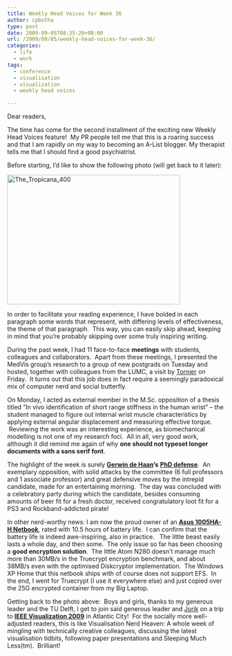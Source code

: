 ```yaml
---
title: Weekly Head Voices for Week 36
author: cpbotha
type: post
date: 2009-09-05T08:35:28+00:00
url: /2009/09/05/weekly-head-voices-for-week-36/
categories:
  - life
  - work
tags:
  - conference
  - visualisation
  - visualization
  - weekly head voices

---
```

Dear readers,

The time has come for the second installment of the exciting new Weekly Head Voices feature!  My PR people tell me that this is a roaring success and that I am rapidly on my way to becoming an A-List blogger. My therapist tells me that I should find a good psychiatrist.

Before starting, I&#8217;d like to show the following photo (will get back to it later):

<a href="http://en.wikipedia.org/wiki/File:The_Tropicana.JPG" data-rel="lightbox-image-0" data-rl_title="" data-rl_caption="" title=""><img data-attachment-id="581" data-permalink="https://cpbotha.net/2009/09/05/weekly-head-voices-for-week-36/the_tropicana_400/" data-orig-file="https://cpbotha.net/wp-content/uploads/2009/09/The_Tropicana_400.jpg" data-orig-size="400,300" data-comments-opened="1" data-image-meta="{&quot;aperture&quot;:&quot;5.34&quot;,&quot;credit&quot;:&quot;&quot;,&quot;camera&quot;:&quot;FinePix A345&quot;,&quot;caption&quot;:&quot;&quot;,&quot;created_timestamp&quot;:&quot;1147716095&quot;,&quot;copyright&quot;:&quot;&quot;,&quot;focal_length&quot;:&quot;7.8&quot;,&quot;iso&quot;:&quot;64&quot;,&quot;shutter_speed&quot;:&quot;0.0024003840614498&quot;,&quot;title&quot;:&quot;&quot;}" data-image-title="The_Tropicana_400" data-image-description="" data-medium-file="https://cpbotha.net/wp-content/uploads/2009/09/The_Tropicana_400-300x225.jpg" data-large-file="https://cpbotha.net/wp-content/uploads/2009/09/The_Tropicana_400.jpg" class="alignnone size-full wp-image-581" title="The_Tropicana_400" src="http://cpbotha.net/wp-content/uploads/2009/09/The_Tropicana_400.jpg" alt="The_Tropicana_400" width="400" height="300" srcset="https://cpbotha.net/wp-content/uploads/2009/09/The_Tropicana_400.jpg 400w, https://cpbotha.net/wp-content/uploads/2009/09/The_Tropicana_400-300x225.jpg 300w" sizes="(max-width: 400px) 85vw, 400px" /></a>

In order to facilitate your reading experience, I have bolded in each paragraph some words that represent, with differing levels of effectiveness, the theme of that paragraph.  This way, you can easily skip ahead, keeping in mind that you&#8217;re probably skipping over some truly inspiring writing.

During the past week, I had 11 face-to-face **meetings** with students, colleagues and collaborators.  Apart from these meetings, I presented the MedVis group&#8217;s research to a group of new postgrads on Tuesday and hosted, together with colleagues from the LUMC, a visit by [Tornier][1] on Friday.  It turns out that this job does in fact require a seemingly paradoxical mix of computer nerd and social butterfly.

On Monday, I acted as external member in the M.Sc. opposition of a thesis titled &#8220;In vivo identification of short range stiffness in the human wrist&#8221; &#8211; the student managed to figure out internal wrist muscle characteristics by applying external angular displacement and measuring effective torque.  Reviewing the work was an interesting experience, as biomechanical modelling is not one of my research foci.  All in all, very good work, although it did remind me again of why **one should not typeset longer documents with a sans serif font**.

The highlight of the week is surely [**Gerwin de Haan**][2]**&#8216;s** [**PhD defense**][3].  An exemplary opposition, with solid attacks by the committee (6 full professors and 1 associate professor) and great defensive moves by the intrepid candidate, made for an entertaining morning.  The day was concluded with a celebratory party during which the candidate, besides consuming amounts of beer fit for a fresh doctor, received congratulatory loot fit for a PS3 and Rockband-addicted pirate!

In other nerd-worthy news: I am now the proud owner of an [**Asus 1005HA-H Netbook**][4], rated with 10.5 hours of battery life.  I can confirm that the battery life is indeed awe-inspiring, also in practice.   The little beast easily lasts a whole day, and then some.  The only issue so far has been choosing a **good encryption solution**.  The little Atom N280 doesn&#8217;t manage much more than 30MB/s in the Truecrypt encryption benchmark, and about 38MB/s even with the optimised Diskcryptor implementation.  The Windows XP Home that this netbook ships with of course does not support EFS.  In the end, I went for Truecrypt (I use it everywhere else) and just copied over the 25G encrypted container from my Big Laptop.

Getting back to the photo above:  Boys and girls, thanks to my generous leader and the TU Delft, I get to join said generous leader and [Jorik][5] on a trip to [**IEEE Visualization 2009**][6] in Atlantic City!  For the socially more well-adjusted readers, this is like Visualisation Nerd Heaven: A whole week of mingling with technically creative colleagues, discussing the latest visualisation tidbits, following paper presentations and Sleeping Much Less(tm).  Brilliant!

 [1]: http://www.tornier.com/site "Tornier website"
 [2]: http://gerwindehaan.nl/ "Gerwin's website"
 [3]: http://visualization.tudelft.nl/People/GerwinDeHaan/thesis "Gerwin's PhD page"
 [4]: http://www.cnet.com.au/asus-eee-pc-1005ha-h-339297780.htm "asus eeepc 1005ha-h cnet review"
 [5]: http://graphics.tudelft.nl/~jorik/ "Jorik's homepage"
 [6]: http://vis.computer.org/VisWeek2009/ "VisWeek 2009"
